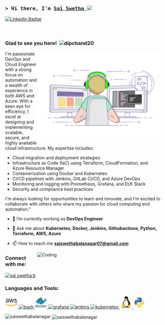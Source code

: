 ### <samp>&gt; Hi there, I'm <a href="https://gkassym.netlify.app" target="_blank">Sai Swetha </a> <img src="https://media.giphy.com/media/hvRJCLFzcasrR4ia7z/giphy.gif" width="25"> </samp>
[![Linkedin Badge](https://img.shields.io/badge/-LinkedIn-0e76a8?style=flat-square&logo=Linkedin&logoColor=white)](https://www.linkedin.com/in/sai-swetha-balanagar-438847273/)
### &nbsp;  <p align="left">Glad to see you here! &nbsp;<img src="https://komarev.com/ghpvc/?username=dipchand20&label=Profile%20views&color=0e75b6&style=flat" alt="dipchand20" /> </p>
<img align="right" alt="Coding" width="400" src="https://raw.githubusercontent.com/devSouvik/devSouvik/master/gif3.gif">


I'm passionate DevOps and Cloud Engineer with a strong focus on automation and a wealth of experience in both AWS and Azure. With a keen eye for efficiency, I excel at designing and implementing scalable, secure, and highly available cloud infrastructure. My expertise includes:

- Cloud migration and deployment strategies
- Infrastructure as Code (IaC) using Terraform, CloudFormation, and Azure Resource Manager
- Containerization using Docker and Kubernetes
- CI/CD pipelines with Jenkins, GitLab CI/CD, and Azure DevOps
- Monitoring and logging with Prometheus, Grafana, and ELK Stack
- Security and compliance best practices

I'm always looking for opportunities to learn and innovate, and I'm excited to collaborate with others who share my passion for cloud computing and automation."

- 🔭 I’m currently working as **DevOps Engineer**

- 💬 Ask me about **Kubernetes, Docker, Jenkins, Githubactions, Python, Terraform, AWS, Azure**

- 📫 How to reach me **saiswethabalanagar07@gmail.com**

  
<img align="right" alt="Coding" width="400" 
src="https://blogger.googleusercontent.com/img/b/R29vZ2xl/AVvXsEgVc9IYg6G2xQh2ODAJM0QEmp7Mvo2lvfA_sMhmUE8klbeBVfhJIzgK1Ilqj2rOozmjeDfd2rZ4aYaU7mQn88gVevbkCJZF_I1PDZbRLWo_eCrVe8ZTv5-G-PWC7eHiBDR1-CUgqiLFSGcHZI9ZDaq2GKKr2GNJgB9qWIPmot37wXG4NtZ8DW-wmsi8dg/w554-h229/DEVOPS.gif">


<h3 align="left">Connect with me:</h3>
<p align="left">
<a href="https://linkedin.com/in/sai swetha b" target="blank"><img align="center" src="https://raw.githubusercontent.com/rahuldkjain/github-profile-readme-generator/master/src/images/icons/Social/linked-in-alt.svg" alt="sai swetha b" height="30" width="40" /></a>
</p>

<h3 align="left">Languages and Tools:</h3>
<p align="left"> <a href="https://aws.amazon.com" target="_blank" rel="noreferrer"> <img src="https://raw.githubusercontent.com/devicons/devicon/master/icons/amazonwebservices/amazonwebservices-original-wordmark.svg" alt="aws" width="40" height="40"/> </a> <a href="https://www.gnu.org/software/bash/" target="_blank" rel="noreferrer"> <img src="https://www.vectorlogo.zone/logos/gnu_bash/gnu_bash-icon.svg" alt="bash" width="40" height="40"/> </a> <a href="https://www.docker.com/" target="_blank" rel="noreferrer"> <img src="https://raw.githubusercontent.com/devicons/devicon/master/icons/docker/docker-original-wordmark.svg" alt="docker" width="40" height="40"/> </a> <a href="https://grafana.com" target="_blank" rel="noreferrer"> <img src="https://www.vectorlogo.zone/logos/grafana/grafana-icon.svg" alt="grafana" width="40" height="40"/> </a> <a href="https://www.jenkins.io" target="_blank" rel="noreferrer"> <img src="https://www.vectorlogo.zone/logos/jenkins/jenkins-icon.svg" alt="jenkins" width="40" height="40"/> </a> <a href="https://kubernetes.io" target="_blank" rel="noreferrer"> <img src="https://www.vectorlogo.zone/logos/kubernetes/kubernetes-icon.svg" alt="kubernetes" width="40" height="40"/> </a> <a href="https://www.linux.org/" target="_blank" rel="noreferrer"> <img src="https://raw.githubusercontent.com/devicons/devicon/master/icons/linux/linux-original.svg" alt="linux" width="40" height="40"/> </a> <a href="https://www.python.org" target="_blank" rel="noreferrer"> <img src="https://raw.githubusercontent.com/devicons/devicon/master/icons/python/python-original.svg" alt="python" width="40" height="40"/> </a> </p>

<p><img align="left" src="https://github-readme-stats.vercel.app/api/top-langs?username=saiswethabalanagar&show_icons=true&locale=en&layout=compact" alt="saiswethabalanagar" /></p>

<p>&nbsp;<img align="center" src="https://github-readme-stats.vercel.app/api?username=saiswethabalanagar&show_icons=true&locale=en" alt="saiswethabalanagar" /></p>
